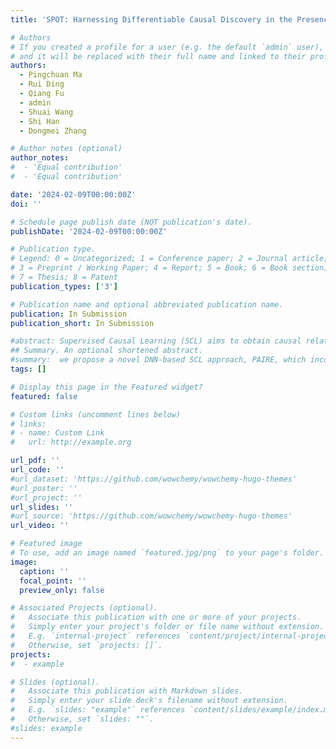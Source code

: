 ```yaml
---
title: 'SPOT: Harnessing Differentiable Causal Discovery in the Presence of Latent Confounders with Skeleton Posterior'

# Authors
# If you created a profile for a user (e.g. the default `admin` user), write the username (folder name) here
# and it will be replaced with their full name and linked to their profile.
authors:
  - Pingchuan Ma
  - Rui Ding
  - Qiang Fu
  - admin
  - Shuai Wang 
  - Shi Han
  - Dongmei Zhang

# Author notes (optional)
author_notes:
#  - 'Equal contribution'
#  - 'Equal contribution'

date: '2024-02-09T00:00:00Z'
doi: ''

# Schedule page publish date (NOT publication's date).
publishDate: '2024-02-09T00:00:00Z'

# Publication type.
# Legend: 0 = Uncategorized; 1 = Conference paper; 2 = Journal article;
# 3 = Preprint / Working Paper; 4 = Report; 5 = Book; 6 = Book section;
# 7 = Thesis; 8 = Patent
publication_types: ['3']

# Publication name and optional abbreviated publication name.
publication: In Submission
publication_short: In Submission

#abstract: Supervised Causal Learning (SCL) aims to obtain causal relations from observational data, leveraging the model learned from prior datasets with ground truth causal relations. Deep Neural Network (DNN) based SCL, which learns DNNs as causal models, has gained significant attention with its numerous advantages. A recently proposed transformer-based architecture employs sample-wise and node-wise attention mechanisms to capture representations of individual variables. In the inference stage, the trained model takes the test data as input and outputs a Directed Acyclic Graph (DAG) represented as a weighted adjacency matrix. However, this paper identifies two limitations of these approaches. First, using the adjacency matrix as a learning target yield inconsistent results w.r.t. structure identifiability. Second, current network architecture does not adequately encode the essential characteristics for learning causal structures. To address these issues, we propose a novel DNN-based SCL approach, PAIRE, which incorporates a unique pairwise encoder module with a unidirectional attention layer. By taking both node features and pairwise features as layer input, it can model the internal and external relationships of variable pairs. In addition, we use a skeleton matrix along with a v-tensor, a third-order tensor representing v-structures, as our output, so as to represent the Markov Equivalence Class (MEC), which resolves identifiability inconsistency. Empirical evidence indicates PAIRE significantly outperforms other DNN-based SCL approaches.
## Summary. An optional shortened abstract.
#summary:  we propose a novel DNN-based SCL approach, PAIRE, which incorporates a unique pairwise encoder module with a unidirectional attention layer. By taking both node features and pairwise features as layer input, it can model the internal and external relationships of variable pairs. In addition, we use a skeleton matrix along with a v-tensor, a third-order tensor representing v-structures, as our output, so as to represent the Markov Equivalence Class (MEC), which resolves identifiability inconsistency.
tags: []

# Display this page in the Featured widget?
featured: false

# Custom links (uncomment lines below)
# links:
# - name: Custom Link
#   url: http://example.org

url_pdf: ''
url_code: ''
#url_dataset: 'https://github.com/wowchemy/wowchemy-hugo-themes'
#url_poster: ''
#url_project: ''
url_slides: ''
#url_source: 'https://github.com/wowchemy/wowchemy-hugo-themes'
url_video: ''

# Featured image
# To use, add an image named `featured.jpg/png` to your page's folder.
image:
  caption: ''
  focal_point: ''
  preview_only: false

# Associated Projects (optional).
#   Associate this publication with one or more of your projects.
#   Simply enter your project's folder or file name without extension.
#   E.g. `internal-project` references `content/project/internal-project/index.md`.
#   Otherwise, set `projects: []`.
projects:
#  - example

# Slides (optional).
#   Associate this publication with Markdown slides.
#   Simply enter your slide deck's filename without extension.
#   E.g. `slides: "example"` references `content/slides/example/index.md`.
#   Otherwise, set `slides: ""`.
#slides: example
---
```

[//]: # (Supplementary notes can be added here, including [code, math, and images]&#40;https://wowchemy.com/docs/writing-markdown-latex/&#41;.)
